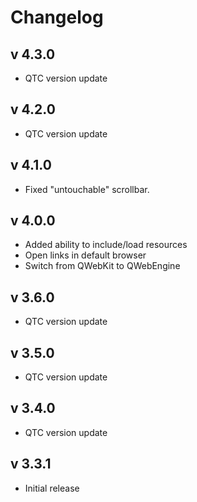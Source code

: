 # Changelog

## v 4.3.0
- QTC version update

## v 4.2.0
- QTC version update

## v 4.1.0
- Fixed "untouchable" scrollbar.

## v 4.0.0
- Added ability to include/load resources
- Open links in default browser
- Switch from QWebKit to QWebEngine

## v 3.6.0
- QTC version update
## v 3.5.0
- QTC version update
## v 3.4.0
- QTC version update
## v 3.3.1
- Initial release
